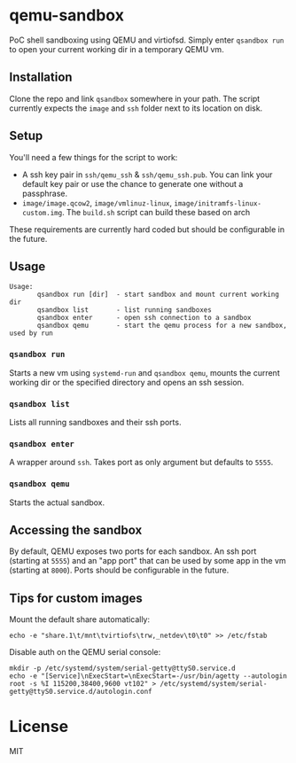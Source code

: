 # qemu-sandbox

PoC shell sandboxing using QEMU and virtiofsd. Simply enter  `qsandbox run` to open your current working dir in a temporary QEMU vm.

## Installation

Clone the repo and link `qsandbox` somewhere in your path. The script currently expects the `image` and `ssh` folder next to its location on disk.

## Setup

You'll need a few things for the script to work:

 * A ssh key pair in `ssh/qemu_ssh` & `ssh/qemu_ssh.pub`. You can link your default key pair or use the chance to generate one without a passphrase.
 * `image/image.qcow2`, `image/vmlinuz-linux`, `image/initramfs-linux-custom.img`. The `build.sh` script can build these based on arch

These requirements are currently hard coded but should be configurable in the future.

## Usage

```
Usage:
       qsandbox run [dir]  - start sandbox and mount current working dir
       qsandbox list       - list running sandboxes
       qsandbox enter      - open ssh connection to a sandbox
       qsandbox qemu       - start the qemu process for a new sandbox, used by run
```

### `qsandbox run`

Starts a new vm using `systemd-run` and `qsandbox qemu`, mounts the current working dir or the specified directory and opens an ssh session.

### `qsandbox list`

Lists all running sandboxes and their ssh ports.

### `qsandbox enter`

A wrapper around `ssh`. Takes port as only argument but defaults to `5555`.

### `qsandbox qemu`

Starts the actual sandbox.

## Accessing the sandbox

By default, QEMU exposes two ports for each sandbox. An ssh port (starting at `5555`) and an "app port" that can be used by some app in the vm (starting at `8000`). Ports should be configurable in the future.

## Tips for custom images

Mount the default share automatically:

```
echo -e "share.1\t/mnt\tvirtiofs\trw,_netdev\t0\t0" >> /etc/fstab
```

Disable auth on the QEMU serial console:

```
mkdir -p /etc/systemd/system/serial-getty@ttyS0.service.d
echo -e "[Service]\nExecStart=\nExecStart=-/usr/bin/agetty --autologin root -s %I 115200,38400,9600 vt102" > /etc/systemd/system/serial-getty@ttyS0.service.d/autologin.conf
````

# License

MIT
